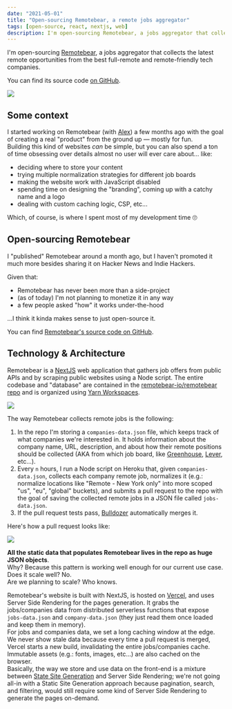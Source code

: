 ```yaml
---
date: "2021-05-01"
title: "Open-sourcing Remotebear, a remote jobs aggregator"
tags: [open-source, react, nextjs, web]
description: I'm open-sourcing Remotebear, a jobs aggregator that collects the latest remote opportunities from the best full-remote and remote-friendly tech companies.
---
```


I'm open-sourcing [Remotebear](https://remotebear.io), a jobs aggregator that collects the latest remote opportunities from the best full-remote and remote-friendly tech companies.  

You can find its source code [on GitHub](https://github.com/remotebear-io/remotebear).



![](/images/screenshot.png)

## Some context

I started working on Remotebear (with [Alex](https://alexbordin.com/)) a few months ago with the goal of creating a real "product" from the ground up — mostly for fun.  
Building this kind of websites _can_ be simple, but you can also spend a ton of time obsessing over details almost no user will ever care about... like:
- deciding where to store your content
- trying multiple normalization strategies for different job boards
- making the website work with JavaScript disabled
- spending time on designing the "branding", coming up with a catchy name and a logo
- dealing with custom caching logic, CSP, etc... 

 Which, of course, is where I spent most of my development time 🙄


 ## Open-sourcing Remotebear

 I "published" Remotebear around a month ago, but I haven't promoted it much more besides sharing it on Hacker News and Indie Hackers.  

Given that: 
- Remotebear has never been more than a side-project 
- (as of today) I'm not planning to monetize it in any way
- a few people asked "how" it works under-the-hood

...I think it kinda makes sense to just open-source it. 

You can find [Remotebear's source code on GitHub](https://github.com/remotebear-io/remotebear). 

## Technology & Architecture

Remotebear is a [NextJS](https://nextjs.org/) web application that gathers job offers from public APIs and by scraping public websites using a Node script.
The entire codebase and "database" are contained in the [remotebear-io/remotebear repo](https://github.com/remotebear-io/remotebear) and is organized using [Yarn Workspaces](https://classic.yarnpkg.com/en/docs/workspaces/).


![](/images/flow.png)

The way Remotebear collects remote jobs is the following:

1. In the repo I'm storing a `companies-data.json` file, which keeps track of what companies we're interested in. It holds information about the company name, URL, description, and about how their remote positions should be collected (AKA from which job board, like [Greenhouse](https://www.greenhouse.io/), [Lever](https://www.lever.co/), etc...).
2. Every `n` hours, I run a Node script on Heroku that, given `companies-data.json`, collects each company remote job, normalizes it (e.g.: normalize locations like "Remote - New York only" into more scoped "us", "eu", "global" buckets), and submits a pull request to the repo with the goal of saving the collected remote jobs in a JSON file called `jobs-data.json`.
3. If the pull request tests pass, [Bulldozer](https://github.com/palantir/bulldozer) automatically merges it.

Here's how a pull request looks like:


![](/images/pull-request.png)

__All the static data that populates Remotebear lives in the repo as huge JSON objects__.  
Why? Because this pattern is working well enough for our current use case.    
Does it scale well? No.  
Are we planning to scale? Who knows.  

Remotebear's website is built with NextJS, is hosted on [Vercel](http://vercel.com/), and uses Server Side Rendering for the pages generation. It grabs the jobs/companies data from distributed serverless functions that expose `jobs-data.json` and `company-data.json` (they just read them once loaded and keep them in memory).  
For jobs and companies data, we set a long caching window at the edge. We never show stale data because every time a pull request is merged, Vercel starts a new build, invalidating the entire jobs/companies cache.  
Immutable assets (e.g.: fonts, images, etc...) are also cached on the browser.  
Basically, the way we store and use data on the front-end is a mixture between [State Site Generation](https://jamstack.org/generators/) and Server Side Rendering; we're not going all-in with a Static Site Generation approach because pagination, search, and filtering, would still require some kind of Server Side Rendering to generate the pages on-demand. 
